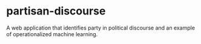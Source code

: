 # partisan-discourse
A web application that identifies party in political discourse and an example of operationalized machine learning.
